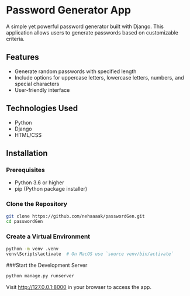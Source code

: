# Password Generator App

A simple yet powerful password generator built with Django. This application allows users to generate passwords based on customizable criteria.

## Features

- Generate random passwords with specified length
- Include options for uppercase letters, lowercase letters, numbers, and special characters
- User-friendly interface

## Technologies Used

- Python
- Django
- HTML/CSS

## Installation

### Prerequisites

- Python 3.6 or higher
- pip (Python package installer)

### Clone the Repository

```bash
git clone https://github.com/nehaaaak/passwordGen.git
cd passwordGen
```

### Create a Virtual Environment

```bash
python -m venv .venv
venv\Scripts\activate  # On MacOS use `source venv/bin/activate`
```

###Start the Development Server

```bash
python manage.py runserver
```


Visit http://127.0.0.1:8000 in your browser to access the app.
